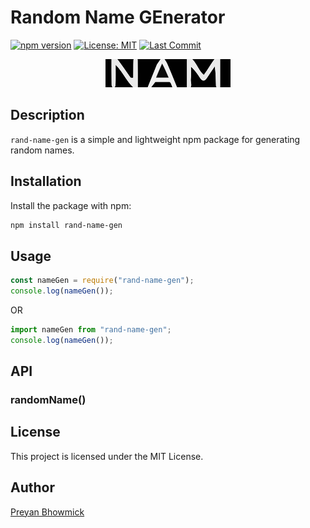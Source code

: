 # Random Name GEnerator

[![npm version](https://badge.fury.io/js/rand-name-gen.svg)](https://badge.fury.io/js/rand-name-gen)
[![License: MIT](https://img.shields.io/badge/License-MIT-yellow.svg)](https://opensource.org/licenses/MIT)
[![Last Commit](https://img.shields.io/github/last-commit/preyan/rand-name-gen)](https://img.shields.io/github/last-commit/preyan/rand-name-gen)

<div align="center">
    <!-- this logo needs to be fixed -->
    <img src="./assets/rand-name-gen.svg" alt="Logo" width="200" height="45" style="object-fit: none; object-position: center;">
</div>

## Description

`rand-name-gen` is a simple and lightweight npm package for generating random names.

## Installation

Install the package with npm:

```sh
npm install rand-name-gen
```

## Usage

```javascript
const nameGen = require("rand-name-gen");
console.log(nameGen());
```

OR

```javascript
import nameGen from "rand-name-gen";
console.log(nameGen());
```

## API

### randomName()

## License

This project is licensed under the MIT License.

## Author

[Preyan Bhowmick](https://github.com/preyan)
